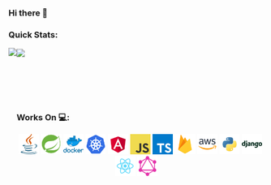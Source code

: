 ### Hi there 👋

### Quick Stats:

<a href="https://github.com/harsh-onai/harsh-onai">
<img align="left"  height="200px"  src="https://github-readme-stats.vercel.app/api?username=harsh-onai&show_icons=true&theme=radical&count_private=true&include_all_commits=true">
</a>

<a href="https://github.com/harsh-onai/harsh-onai"> 
<img align="center" height="200px" src="https://github-readme-stats.vercel.app/api/top-langs/?username=harsh-onai&layout=compact&langs_count=10">
</a>

<br/>
<br/>
<br/>
<br/>
<br/>
<br/>

### Works On  :computer::

<p  align="center">
  <img  height ="40" src="https://raw.githubusercontent.com/github/explore/80688e429a7d4ef2fca1e82350fe8e3517d3494d/topics/java/java.png">  
    <img  height ="40" src="https://raw.githubusercontent.com/github/explore/80688e429a7d4ef2fca1e82350fe8e3517d3494d/topics/spring-boot/spring-boot.png">  
  <img  height ="40" src="https://raw.githubusercontent.com/github/explore/80688e429a7d4ef2fca1e82350fe8e3517d3494d/topics/docker/docker.png">  
<img  height ="40" src="https://raw.githubusercontent.com/github/explore/80688e429a7d4ef2fca1e82350fe8e3517d3494d/topics/kubernetes/kubernetes.png">  
<img  height ="40" src="https://raw.githubusercontent.com/github/explore/80688e429a7d4ef2fca1e82350fe8e3517d3494d/topics/angular/angular.png">  
  <img  height ="40" src="https://raw.githubusercontent.com/github/explore/80688e429a7d4ef2fca1e82350fe8e3517d3494d/topics/javascript/javascript.png">
<img  height ="40" src="https://raw.githubusercontent.com/github/explore/80688e429a7d4ef2fca1e82350fe8e3517d3494d/topics/typescript/typescript.png">
  <img  height ="40" src="https://raw.githubusercontent.com/github/explore/80688e429a7d4ef2fca1e82350fe8e3517d3494d/topics/firebase/firebase.png">
  <img  height ="40" src="https://raw.githubusercontent.com/github/explore/80688e429a7d4ef2fca1e82350fe8e3517d3494d/topics/aws/aws.png">

  <img  height ="40" src="https://raw.githubusercontent.com/github/explore/80688e429a7d4ef2fca1e82350fe8e3517d3494d/topics/python/python.png"> 
    <img  height ="40" src="https://raw.githubusercontent.com/github/explore/80688e429a7d4ef2fca1e82350fe8e3517d3494d/topics/django/django.png"> 

<img height ="40" src="https://raw.githubusercontent.com/github/explore/80688e429a7d4ef2fca1e82350fe8e3517d3494d/topics/react/react.png">
<img  height ="40" src="https://raw.githubusercontent.com/github/explore/5c058a388828bb5fde0bcafd4bc867b5bb3f26f3/topics/graphql/graphql.png">


 
</p>


